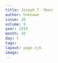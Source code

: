 ```yaml
---
title: Joseph T. Moon
author: Unknown
issue: 20
volume: 9
year: 1916
month: 38
day: V
tags:
layout: page.njk
image:
---
```





